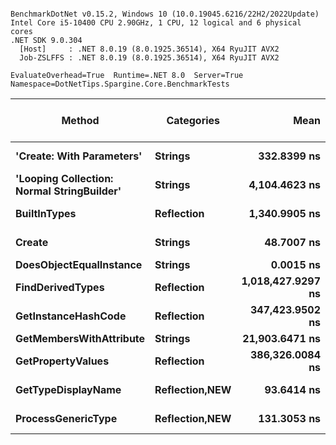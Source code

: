 ```

BenchmarkDotNet v0.15.2, Windows 10 (10.0.19045.6216/22H2/2022Update)
Intel Core i5-10400 CPU 2.90GHz, 1 CPU, 12 logical and 6 physical cores
.NET SDK 9.0.304
  [Host]     : .NET 8.0.19 (8.0.1925.36514), X64 RyuJIT AVX2
  Job-ZSLFFS : .NET 8.0.19 (8.0.1925.36514), X64 RyuJIT AVX2

EvaluateOverhead=True  Runtime=.NET 8.0  Server=True  
Namespace=DotNetTips.Spargine.Core.BenchmarkTests  

```
| Method                                     | Categories         | Mean              | Error          | StdDev         | StdErr        | Median            | Min               | Q1                | Q3                | Max               | Op/s              | CI99.9% Margin | Iterations | Kurtosis | MValue | Skewness | Rank | LogicalGroup | Baseline | Gen0   | Exceptions | Completed Work Items | Lock Contentions | Code Size | Allocated |
|------------------------------------------- |------------------- |------------------:|---------------:|---------------:|--------------:|------------------:|------------------:|------------------:|------------------:|------------------:|------------------:|---------------:|-----------:|---------:|-------:|---------:|-----:|------------- |--------- |-------:|-----------:|---------------------:|-----------------:|----------:|----------:|
| **&#39;Create: With Parameters&#39;**                  | **Strings**            |       **332.8399 ns** |      **1.0738 ns** |      **0.8967 ns** |     **0.2487 ns** |       **332.7291 ns** |       **331.5142 ns** |       **332.2363 ns** |       **333.4380 ns** |       **334.5618 ns** |       **3,004,447.1** |       **6.376 ns** |      **13.00** |    **1.994** |  **2.000** |   **0.1851** |    **5** | *****            | **No**       | **0.0052** |          **-** |                    **-** |                **-** |     **469 B** |     **504 B** |
| **&#39;Looping Collection: Normal StringBuilder&#39;** | **Strings**            |     **4,104.4623 ns** |     **26.5695 ns** |     **24.8532 ns** |     **6.4171 ns** |     **4,104.0482 ns** |     **4,050.6905 ns** |     **4,090.3603 ns** |     **4,117.5900 ns** |     **4,141.3147 ns** |         **243,637.3** |       **4.291 ns** |      **15.00** |    **2.393** |  **2.000** |  **-0.2532** |    **7** | *****            | **No**       | **0.1602** |          **-** |                    **-** |                **-** |   **2,614 B** |   **15040 B** |
| **BuiltInTypes**                               | **Reflection**         |     **1,340.9905 ns** |     **16.1157 ns** |     **15.0747 ns** |     **3.8923 ns** |     **1,336.8442 ns** |     **1,315.4649 ns** |     **1,331.7001 ns** |     **1,350.2274 ns** |     **1,371.9214 ns** |         **745,717.5** |       **5.554 ns** |      **15.00** |    **2.222** |  **2.000** |   **0.4294** |    **6** | *****            | **No**       | **0.0172** |          **-** |                    **-** |                **-** |     **232 B** |    **1720 B** |
| **Create**                                     | **Strings**            |        **48.7007 ns** |      **0.2942 ns** |      **0.2608 ns** |     **0.0697 ns** |        **48.7537 ns** |        **48.0822 ns** |        **48.6181 ns** |        **48.8202 ns** |        **49.1138 ns** |      **20,533,599.0** |       **6.965 ns** |      **14.00** |    **3.134** |  **2.000** |  **-0.7458** |    **2** | *****            | **No**       | **0.0015** |          **-** |                    **-** |                **-** |     **141 B** |     **144 B** |
| **DoesObjectEqualInstance**                    | **Strings**            |         **0.0015 ns** |      **0.0022 ns** |      **0.0021 ns** |     **0.0005 ns** |         **0.0000 ns** |         **0.0000 ns** |         **0.0000 ns** |         **0.0032 ns** |         **0.0065 ns** | **663,486,194,026.8** |       **7.500 ns** |      **15.00** |    **2.701** |  **2.222** |   **0.9418** |    **1** | *****            | **No**       |      **-** |          **-** |                    **-** |                **-** |      **22 B** |         **-** |
| **FindDerivedTypes**                           | **Reflection**         | **1,018,427.9297 ns** | **15,233.7391 ns** | **14,249.6490 ns** | **3,679.2436 ns** | **1,013,569.7266 ns** | **1,001,883.3984 ns** | **1,008,234.6680 ns** | **1,029,022.4609 ns** | **1,051,785.7422 ns** |             **981.9** |  **-1,832.122 ns** |      **15.00** |    **2.536** |  **2.000** |   **0.7388** |   **11** | *****            | **No**       | **1.9531** |          **-** |                    **-** |                **-** |        **NA** |  **179824 B** |
| **GetInstanceHashCode**                        | **Reflection**         |   **347,423.9502 ns** |  **3,267.0447 ns** |  **2,896.1500 ns** |   **774.0287 ns** |   **347,943.3838 ns** |   **341,691.9678 ns** |   **345,754.1870 ns** |   **349,415.5884 ns** |   **352,237.8662 ns** |           **2,878.3** |    **-380.014 ns** |      **14.00** |    **2.193** |  **2.000** |  **-0.4432** |    **9** | *****            | **No**       |      **-** |          **-** |                    **-** |                **-** |        **NA** |    **4730 B** |
| **GetMembersWithAttribute**                    | **Strings**            |    **21,903.6471 ns** |    **148.8153 ns** |    **124.2675 ns** |    **34.4656 ns** |    **21,863.3057 ns** |    **21,733.4229 ns** |    **21,834.7046 ns** |    **21,973.5962 ns** |    **22,172.1008 ns** |          **45,654.5** |     **-10.733 ns** |      **13.00** |    **2.342** |  **2.000** |   **0.5083** |    **8** | *****            | **No**       |      **-** |          **-** |                    **-** |                **-** |        **NA** |    **3849 B** |
| **GetPropertyValues**                          | **Reflection**         |   **386,326.0084 ns** |  **7,430.0814 ns** |  **9,396.6748 ns** | **1,959.3421 ns** |   **386,981.1035 ns** |   **370,604.0527 ns** |   **378,226.5625 ns** |   **394,622.6562 ns** |   **404,862.8418 ns** |           **2,588.5** |    **-968.171 ns** |      **23.00** |    **1.752** |  **3.111** |   **0.0350** |   **10** | *****            | **No**       |      **-** |          **-** |                    **-** |                **-** |        **NA** |    **7144 B** |
| **GetTypeDisplayName**                         | **Reflection,**NEW**** |        **93.6414 ns** |      **0.5016 ns** |      **0.4692 ns** |     **0.1211 ns** |        **93.7061 ns** |        **92.3888 ns** |        **93.3586 ns** |        **93.8348 ns** |        **94.4320 ns** |      **10,679,035.1** |       **7.439 ns** |      **15.00** |    **4.102** |  **2.000** |  **-0.8744** |    **3** | *****            | **No**       | **0.0006** |          **-** |                    **-** |                **-** |   **1,424 B** |      **56 B** |
| **ProcessGenericType**                         | **Reflection,**NEW**** |       **131.3053 ns** |      **0.6359 ns** |      **0.5310 ns** |     **0.1473 ns** |       **131.2609 ns** |       **130.3992 ns** |       **130.8734 ns** |       **131.7025 ns** |       **132.1428 ns** |       **7,615,841.7** |       **6.426 ns** |      **13.00** |    **1.741** |  **2.000** |   **0.0388** |    **4** | *****            | **No**       | **0.0045** |          **-** |                    **-** |                **-** |   **2,532 B** |     **432 B** |
